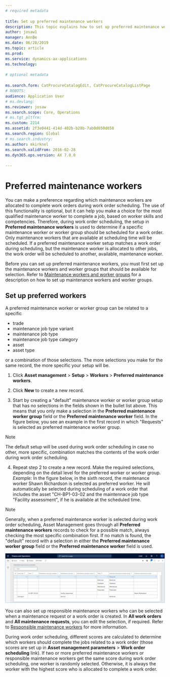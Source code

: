 ```yaml
---
# required metadata

title: Set up preferred maintenance workers
description: This topic explains how to set up preferred maintenance workers in Asset Management.
author: josaw1
manager: AnnBe
ms.date: 06/28/2019
ms.topic: article
ms.prod: 
ms.service: dynamics-ax-applications
ms.technology: 

# optional metadata

ms.search.form: CatProcureCatalogEdit, CatProcureCatalogListPage
# ROBOTS: 
audience: Application User
# ms.devlang: 
ms.reviewer: josaw
ms.search.scope: Core, Operations
# ms.tgt_pltfrm: 
ms.custom: 2214
ms.assetid: 2f3e0441-414d-402b-b28b-7ab0d650d658
ms.search.region: Global
# ms.search.industry: 
ms.author: mkirknel
ms.search.validFrom: 2016-02-28
ms.dyn365.ops.version: AX 7.0.0

---
```


# Preferred maintenance workers

You can make a preference regarding which maintenance workers are allocated to complete work orders during work order scheduling. The use of this functionality is optional, but it can help you make a choice for the most qualified maintenance worker to complete a job, based on worker skills and competencies. Therefore, during work order scheduling, the setup in **Preferred maintenance workers** is used to determine if a specific maintenance worker or worker group should be scheduled for a work order. Only maintenance workers that are available at scheduling time will be scheduled. If a preferred maintenance worker setup matches a work order during scheduling, but the maintenance worker is allocated to other jobs, the work order will be scheduled to another, available, maintenance worker.

Before you can set up preferred maintenance workers, you must first set up the maintenance workers and worker groups that should be available for selection. Refer to [Maintenance workers and worker groups](../setup-for-objects/workers-and-worker-groups.md) for a description on how to set up maintenance workers and worker groups.

## Set up preferred workers

A preferred maintenance worker or worker group can be related to a specific

- trade  
- maintenance job type variant  
- maintenance job type  
- maintenance job type category  
- asset  
- asset type  

or a combination of those selections. The more selections you make for the same record, the more specific your setup will be.

1. Click **Asset management** > **Setup** > **Workers** > **Preferred maintenance workers**.

2. Click **New** to create a new record.

3. Start by creating a "default" maintenance worker or worker group setup that has no selections in the fields shown in the bullet list above. This means that you only make a selection in the **Preferred maintenance worker group** field or the **Preferred maintenance worker** field. In the figure below, you see an example in the first record in which "Requests" is selected as preferred maintenance worker group.

>[!NOTE]
>The default setup will be used during work order scheduling in case no other, more specific, combination matches the contents of the work order during work order scheduling.

4. Repeat step 2 to create a new record. Make the required selections, depending on the detail level for the preferred worker or worker group. *Example:* In the figure below, in the sixth record, the maintenance worker Shawn Richardson is selected as preferred worker. He will automatically be selected during scheduling of a work order that includes the asset "CH-BP1-03-02 and the maintennace job type "Facility assessment", if he is available at the scheduled time.

>[!NOTE]
>Generally, when a preferred maintenance worker is selected during work order scheduling, Asset Management goes through all **Preferred maintenance workers** records to check for a possible match, always checking the most specific combination first. If no match is found, the "default" record with a selection in either the **Preferred maintenance worker group** field or the **Preferred maintenance worker** field is used.


![Figure 1](media/02-work-order-scheduling.png)

You can also set up responsible maintenance workers who can be selected when a maintenance request or a work order is created. In **All work orders** and **All maintenance requests**, you can edit the selection, if required. Refer to [Responsible maintenance workers](../setup-for-maintenance-requests/responsible-workers.md) for more information.

During work order scheduling, different scores are calculated to determine which workers should complete the jobs related to a work order (those scores are set up in **Asset management parameters** > **Work order scheduling** link). If two or more preferred maintenance workers or responsible maintenance workers get the same score during work order scheduling, one worker is randomly selected. Otherwise, it is always the worker with the highest score who is allocated to complete a work order.

